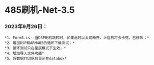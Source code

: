 # 485刷机-Net-3.5

### 2023年9月26日：

    *1、Form3.cs--当DSP刷机跳转时，如果此时以太网断开，上位机将会卡死，已修改；*
    *2、增加DSP和ARM485的循环下载测试；*
    *3、循环测试只在星辰模式下生效；*
    *4、增加导入文件功能*
    *5、将数据打印信息显示在databox*
